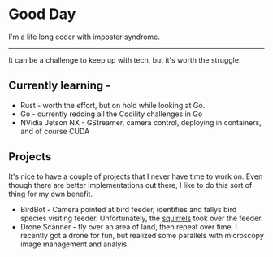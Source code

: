 # Good Day

I'm a life long coder with imposter syndrome. 

---

It can be a challenge to keep up with tech, but it's worth the struggle.

## Currently learning - 
   * Rust - worth the effort, but on hold while looking at Go. 
   * Go - currently redoing all the Codility challenges in Go
   * NVidia Jetson NX - GStreamer, camera control, deploying in containers, and of course CUDA

## Projects

It's nice to have a couple of projects that I never have time to work on. Even though there are better implementations out there, I like to do this sort of thing for my own benefit.

   * BirdBot - Camera pointed at bird feeder, identifies and tallys bird species visiting feeder. Unfortunately, the [squirrels](https://youtu.be/U5erMWZwvI0) took over the feeder.
   * Drone Scanner - fly over an area of land, then repeat over time.  I recently got a drone for fun, but realized some parallels with microscopy image management and analyis. 
   
   


